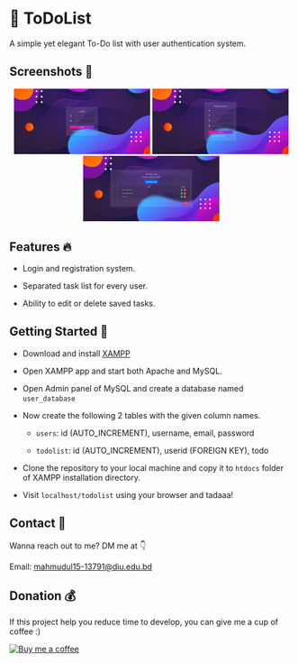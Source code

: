 # 📝 ToDoList
A simple yet elegant To-Do list with user authentication system.

## Screenshots 🌄
<div align="center">
<img src="https://github.com/Mahmud0808/ToDoList/blob/main/screens/screen1.png" width="48%" /> <img src="https://github.com/Mahmud0808/ToDoList/blob/main/screens/screen2.png" width="48%" /> <img src="https://github.com/Mahmud0808/ToDoList/blob/main/screens/screen3.png" width="48%" />
</div>

## Features 🔥

- Login and registration system.

- Separated task list for every user.

- Ability to edit or delete saved tasks.

## Getting Started 🚀

- Download and install [XAMPP](https://www.apachefriends.org/download.html)

- Open XAMPP app and start both Apache and MySQL.

- Open Admin panel of MySQL and create a database named `user_database`

- Now create the following 2 tables with the given column names.

  - `users`: id (AUTO_INCREMENT), username, email, password

  - `todolist`: id (AUTO_INCREMENT), userid (FOREIGN KEY), todo

- Clone the repository to your local machine and copy it to `htdocs` folder of XAMPP installation directory.

- Visit `localhost/todolist` using your browser and tadaaa!

## Contact 📩

Wanna reach out to me? DM me at 👇

Email: mahmudul15-13791@diu.edu.bd

## Donation 💰

If this project help you reduce time to develop, you can give me a cup of coffee :)

<a href="https://www.buymeacoffee.com/DrDisagree"><img src="https://github.com/Mahmud0808/Iconify/blob/beta/.github/resources/bmc-button.png" width="30%" alt="Buy me a coffee" /></a>

